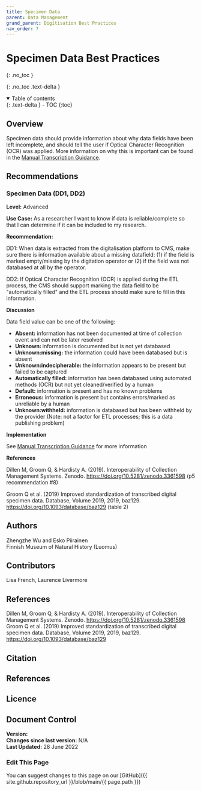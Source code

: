 ```yaml
---
title: Specimen Data
parent: Data Management
grand_parent: Digitisation Best Practices
nav_order: 7
---
```


# Specimen Data Best Practices
{: .no_toc }

  {: .no_toc .text-delta }
<details open markdown="block">
  <summary>
    Table of contents
  </summary>
  {: .text-delta }
- TOC
{:toc}
</details>

## Overview
Specimen data should provide information about why data fields have been left incomplete, and should tell the user if Optical Character Recognition (OCR) was applied. More information on why this is important can be found in the [Manual Transcription Guidance](/ElectronicDataCapture/Transcription.html).

## Recommendations

### Specimen Data (DD1, DD2)
<p><strong>Level:</strong> Advanced </p>
<p><strong>Use Case:</strong> As a researcher I want to know if data is reliable/complete so that I can determine if it can be included to my research.</p>
<p><strong>Recommendation:</strong></p>
<p>DD1: When data is extracted from the digitalisation platform to CMS, make
sure there is information available about a missing datafield: (1) if the field is
marked empty/missing by the digitation operator or (2) if the field was not
databased at all by the operator.</p>
<p>DD2: If Optical Character Recognition (OCR) is applied during the ETL process, the CMS should support marking
the data field to be "automatically filled" and the ETL process should make sure
to fill in this information.</p>

<p><strong>Discussion</strong></p>
<p>Data field value can be one of the following:</p>
<ul>
	<li><strong>Absent:</strong> information has not been documented at time of collection event and
	can not be later resolved </li>
	<li><strong>Unknown: </strong> information is documented but is not yet databased </li>
	<li><strong>Unknown:missing:</strong> the information could have been databased but is absent</li>
	<li><strong>Unknown:indecipherable:</strong> the information appears to be present but failed to
	be captured</li>
	<li><strong>Automatically filled:</strong> information has been databased using automated
	methods (OCR) but not yet cleaned/verified by a human </li>
	<li><strong>Default:</strong> information is present and has no known problems </li>
	<li><strong>Erroneous:</strong> information is present but contains errors/marked as unreliable by
	a human</li>
	<li><strong>Unknown:withheld:</strong> information is databased but has been withheld by the
	provider (Note: not a factor for ETL processes; this is a data publishing problem) </li>
</ul>

<p><strong>Implementation</strong></p>
<p>See <a href="/Digitisation/ElectronicDataCapture/Transcription.html">Manual Transcription Guidance</a> for more information</p>

<p><strong>References</strong></p>
<p>Dillen M, Groom Q, & Hardisty A. (2019). Interoperability of Collection Management Systems. Zenodo. <a href="https://doi.org/10.5281/zenodo.3361598">https://doi.org/10.5281/zenodo.3361598</a> (p5 recommendation #8) </p>
<p>Groom Q et al. (2019) Improved standardization of transcribed digital specimen data.
Database, Volume 2019, 2019, baz129. <a href="https://doi.org/10.1093/database/baz129">https://doi.org/10.1093/database/baz129</a> (table 2) </p>

## Authors
Zhengzhe Wu and Esko Piirainen\
Finnish Museum of Natural History (Luomus)

## Contributors
Lisa French, Laurence Livermore

## References
Dillen M, Groom Q, & Hardisty A. (2019). Interoperability of Collection Management Systems. Zenodo. <a href="https://doi.org/10.5281/zenodo.3361598">https://doi.org/10.5281/zenodo.3361598</a>\
Groom Q et al. (2019) Improved standardization of transcribed digital specimen data. Database, Volume 2019, 2019, baz129. <a href="https://doi.org/10.1093/database/baz129">https://doi.org/10.1093/database/baz129</a>

## Citation

## References

## Licence

## Document Control
**Version:** \
**Changes since last version:** N/A\
**Last Updated:** 28 June 2022

### Edit This Page
You can suggest changes to this page on our [GitHub]({{ site.github.repository_url }}/blob/main/{{ page.path }})
